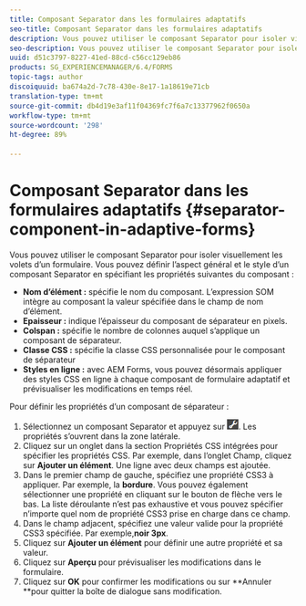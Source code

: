 ```yaml
---
title: Composant Separator dans les formulaires adaptatifs
seo-title: Composant Separator dans les formulaires adaptatifs
description: Vous pouvez utiliser le composant Separator pour isoler visuellement les sections d’un formulaire.
seo-description: Vous pouvez utiliser le composant Separator pour isoler visuellement les sections d’un formulaire.
uuid: d51c3797-8227-41ed-88cd-c56cc129eb86
products: SG_EXPERIENCEMANAGER/6.4/FORMS
topic-tags: author
discoiquuid: ba674a2d-7c78-430e-8e17-1a18619e71cb
translation-type: tm+mt
source-git-commit: db4d19e3af11f04369fc7f6a7c13377962f0650a
workflow-type: tm+mt
source-wordcount: '298'
ht-degree: 89%

---
```



# Composant Separator dans les formulaires adaptatifs {#separator-component-in-adaptive-forms}

Vous pouvez utiliser le composant Separator pour isoler visuellement les volets d’un formulaire. Vous pouvez définir l’aspect général et le style d’un composant Separator en spécifiant les propriétés suivantes du composant :

* **Nom d’élément :** spécifie le nom du composant. L’expression SOM intègre au composant la valeur spécifiée dans le champ de nom d’élément.
* **Epaisseur :** indique l’épaisseur du composant de séparateur en pixels.
* **Colspan :** spécifie le nombre de colonnes auquel s’applique un composant de séparateur.
* **Classe CSS :** spécifie la classe CSS personnalisée pour le composant de séparateur
* **Styles en ligne :** avec AEM Forms, vous pouvez désormais appliquer des styles CSS en ligne à chaque composant de formulaire adaptatif et prévisualiser les modifications en temps réel.

Pour définir les propriétés d’un composant de séparateur :

1. Sélectionnez un composant Separator et appuyez sur ![cmppr](assets/cmppr.png). Les propriétés s’ouvrent dans la zone latérale.
1. Cliquez sur un onglet dans la section Propriétés CSS intégrées pour spécifier les propriétés CSS. Par exemple, dans l’onglet Champ, cliquez sur **Ajouter un élément**. Une ligne avec deux champs est ajoutée.
1. Dans le premier champ de gauche, spécifiez une propriété CSS3 à appliquer. Par exemple, la **bordure**. Vous pouvez également sélectionner une propriété en cliquant sur le bouton de flèche vers le bas. La liste déroulante n’est pas exhaustive et vous pouvez spécifier n’importe quel nom de propriété CSS3 prise en charge dans ce champ.
1. Dans le champ adjacent, spécifiez une valeur valide pour la propriété CSS3 spécifiée. Par exemple,**noir 3px**.
1. Cliquez sur **Ajouter un élément** pour définir une autre propriété et sa valeur.
1. Cliquez sur **Aperçu** pour prévisualiser les modifications dans le formulaire.
1. Cliquez sur **OK** pour confirmer les modifications ou sur **Annuler **pour quitter la boîte de dialogue sans modification.


